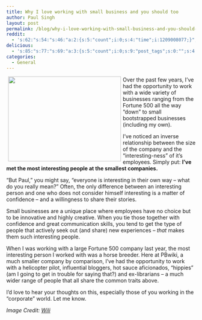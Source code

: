 ```yaml
---
title: Why I love working with small business and you should too
author: Paul Singh
layout: post
permalink: /blog/why-i-love-working-with-small-business-and-you-should-too/
reddit:
  - 's:62:"s:54:"s:46:"a:2:{s:5:"count";i:0;s:4:"time";i:1209008077;}";";";'
delicious:
  - 's:85:"s:77:"s:69:"a:3:{s:5:"count";i:0;s:9:"post_tags";s:0:"";s:4:"time";i:1209008076;}";";";'
categories:
  - General
---
```

[<img class="alignleft size-medium wp-image-25" style="float:left;margin-left:5px;margin-right:5px;" src="http://paulsingh.files.wordpress.com/2008/04/242259195_79b9bfc64e.jpg?w=300" alt="" width="300" height="225" />][1]Over the past few years, I&#8217;ve had the opportunity to work with a wide variety of businesses ranging from the Fortune 500 all the way &#8220;down&#8221; to small bootstrapped businesses (including my own).

I&#8217;ve noticed an inverse relationship between the size of the company and the &#8220;interesting-ness&#8221; of it&#8217;s employees. Simply put: **I&#8217;ve met the most interesting people at the smallest companies.**

&#8220;But Paul,&#8221; you might say, &#8220;everyone is interesting in their own way &#8211; what do you really mean?&#8221; Often, the only difference between an interesting person and one who does not consider himself interesting is a matter of confidence – and a willingness to share their stories.

Small businesses are a unique place where employees have no choice but to be innovative and highly creative. When you tie those together with confidence and great communication skills, you tend to get the type of people that actively seek out (and share) new experiences &#8211; *that* makes them such interesting people.

When I was working with a large Fortune 500 company last year, the most interesting person I worked with was a horse breeder. Here at PBwiki, a much smaller company by comparison, I&#8217;ve had the opportunity to work with a helicopter pilot, influential bloggers, hot sauce aficionados, &#8220;hippies&#8221; (am I going to get in trouble for saying that?) and ex-librarians &#8211; a much wider range of people that all share the common traits above.

I&#8217;d love to hear your thoughts on this, especially those of you working in the &#8220;corporate&#8221; world. Let me know.

*Image Credit: [Wili][2]*

 [1]: http://www.flickr.com/photos/wili/242259195/in/set-72157594282368163
 [2]: http://www.flickr.com/photos/wili/